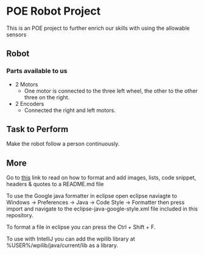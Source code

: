 # POE Robot Project

This is an POE project to further enrich our skills with using the allowable sensors

## Robot
### Parts available to us

- 2 Motors
  - One motor is connected to the three left wheel, the other to the other three on the right.
- 2 Encoders
  - Connected the right and left motors.

## Task to Perform

Make the robot follow a person continuously.

## More

Go to [this](https://guides.github.com/features/mastering-markdown/) link to read on how to format and add images, lists, code snippet, headers & quotes to a README.md file

To use the Google java formatter in eclipse open eclipse naviagte to Windows -> Preferences -> Java -> Code Style -> Formatter then press import and navigate to the eclipse-java-google-style.xml file included in this repository. 

To format a file in eclipse you can press the Ctrl + Shift + F.

To use with IntelliJ you can add the wpilib library at %USER%/wpilib/java/current/lib as a library.
